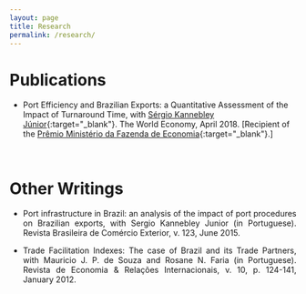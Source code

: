 ```yaml
---
layout: page
title: Research
permalink: /research/
---
```


# Publications

- Port Efficiency and Brazilian Exports: a Quantitative Assessment of the Impact of Turnaround Time, with [Sérgio Kannebley Júnior](https://scholar.google.com.br/citations?user=dqFJND9idb0C&hl=en){:target="_blank"}. The World Economy, April 2018. [Recipient of the [Prêmio Ministério da Fazenda de Economia](http://www.esaf.fazenda.gov.br/assuntos/pesquisas-e-premios/premio-ministerio-da-fazenda-de-economia/trabalhos-vencedores-em-2015){:target="_blank"}.]


<br>

# Other Writings

- <p style="text-align: justify;">Port infrastructure in Brazil: an analysis of the impact of port procedures on Brazilian exports, with Sergio Kannebley Junior (in Portuguese). Revista Brasileira de Comércio Exterior, v. 123, June 2015. </p>

- <p style="text-align: justify;">Trade Facilitation Indexes: The case of Brazil and its Trade Partners, with Mauricio J. P. de Souza and Rosane N. Faria (in Portuguese). Revista de Economia & Relações Internacionais, v. 10, p. 124-141, January 2012. </p>
